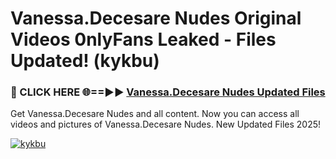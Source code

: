 # Vanessa.Decesare Nudes Original Videos 0nlyFans Leaked - Files Updated! (kykbu)

<h3>🔴 CLICK HERE 🌐==►► <a href="https://tinyurl.com/4mcuefdz" rel="nofollow">Vanessa.Decesare Nudes Updated Files</a></h3>

Get Vanessa.Decesare Nudes and all content. Now you can access all videos and pictures of Vanessa.Decesare Nudes. New Updated Files 2025!

[![kykbu](https://i.imgur.com/StAQSOY.gif)](https://tinyurl.com/4mcuefdz)
